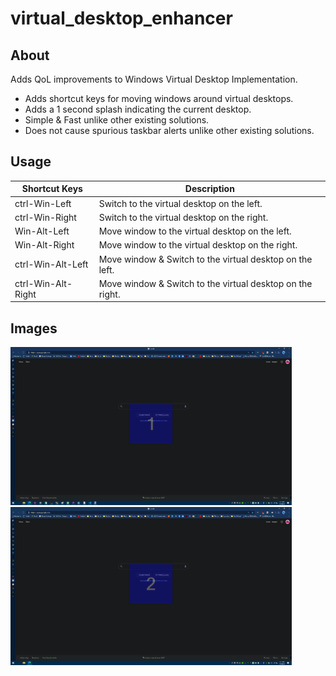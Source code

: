 # virtual_desktop_enhancer

## About

Adds QoL improvements to Windows Virtual Desktop Implementation.

- Adds shortcut keys for moving windows around virtual desktops.
- Adds a 1 second splash indicating the current desktop.
- Simple & Fast unlike other existing solutions.
- Does not cause spurious taskbar alerts unlike other existing solutions.

## Usage

| Shortcut Keys      | Description                                               |
|--------------------|-----------------------------------------------------------|
| ctrl-Win-Left      | Switch to the virtual desktop on the left.                |
| ctrl-Win-Right     | Switch to the virtual desktop on the right.               |
| Win-Alt-Left       | Move window to the virtual desktop on the left.           |
| Win-Alt-Right      | Move window to the virtual desktop on the right.          |
| ctrl-Win-Alt-Left  | Move window & Switch to the virtual desktop on the left.  |
| ctrl-Win-Alt-Right | Move window & Switch to the virtual desktop on the right. |

## Images
<img src="https://github.com/snaphat/virtual_desktop_enhancer/raw/assets/1.png" width="450" /><img src="https://github.com/snaphat/virtual_desktop_enhancer/raw/assets/2.png" width="450" />
